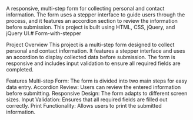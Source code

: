 A responsive, multi-step form for collecting personal and contact information. The form uses a stepper interface to guide users through the process, and it features an accordion section to review the information before submission. This project is built using HTML, CSS, jQuery, and jQuery UI.# Form-with-stepper

Project Overview
This project is a multi-step form designed to collect personal and contact information. It features a stepper interface and uses an accordion to display collected data before submission. The form is responsive and includes input validation to ensure all required fields are completed.

Features
Multi-step Form: The form is divided into two main steps for easy data entry.
Accordion Review: Users can review the entered information before submitting.
Responsive Design: The form adapts to different screen sizes.
Input Validation: Ensures that all required fields are filled out correctly.
Print Functionality: Allows users to print the submitted information.
